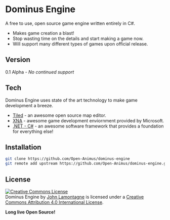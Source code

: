 Dominus Engine
=========

A free to use, open source game engine written entirely in C#.

  - Makes game creation a blast!
  - Stop wasting time on the details and start making a game now.
  - Will support many different types of games upon official release.


Version
----

0.1 Alpha - *No continued support*

Tech
-----------

Dominus Engine uses state of the art technology to make game development
a breeze.

* [Tiled] - an awesome open source map editor.
* [XNA] - awesome game development enviornment provided by Microsoft.
* [.NET - C#] - an awesome software framework that provides a foundation for everything else!


Installation
--------------

```sh
git clone https://github.com/Open-Animus/dominus-engine
git remote add upstream https://github.com/Open-Animus/dominus-engine.git
```



License
----
<a rel="license" href="http://creativecommons.org/licenses/by/4.0/"><img alt="Creative Commons License" style="border-width:0" src="https://i.creativecommons.org/l/by/4.0/88x31.png" /></a><br /><span xmlns:dct="http://purl.org/dc/terms/" property="dct:title">Dominus Engine</span> by <a xmlns:cc="http://creativecommons.org/ns#" href="http://www.openanimus.com" property="cc:attributionName" rel="cc:attributionURL">John Lamontagne</a> is licensed under a <a rel="license" href="http://creativecommons.org/licenses/by/4.0/">Creative Commons Attribution 4.0 International License</a>.



**Long live Open Source!**

[Tiled]:www.mapeditor.org
[XNA]:http://www.microsoft.com/en-us/download/details.aspx?id=23714
[.NET - C#]:http://www.microsoft.com/net

